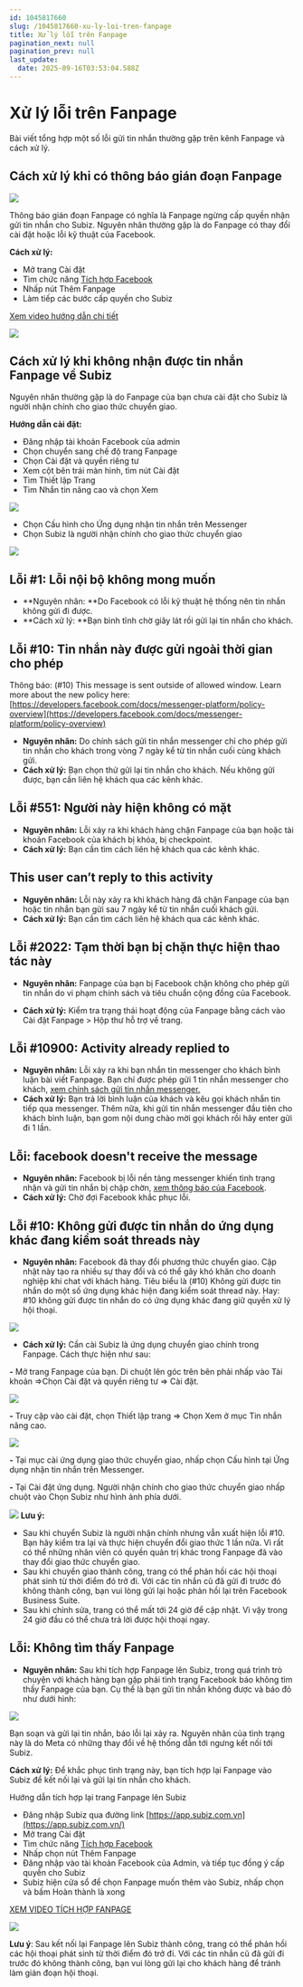 ```yaml
---
id: 1045817660
slug: /1045817660-xu-ly-loi-tren-fanpage
title: Xử lý lỗi trên Fanpage
pagination_next: null
pagination_prev: null
last_update:
  date: 2025-09-16T03:53:04.588Z
---
```


# Xử lý lỗi trên Fanpage 


Bài viết tổng hợp một số lỗi gửi tin nhắn thường gặp trên kênh Fanpage và cách xử lý. 
## Cách xử lý khi có thông báo gián đoạn Fanpage



![](https://vcdn.subiz-cdn.com/file/fisgyrazmgftubjjteav_acpxkgumifuoofoosble/unnamed.png)


Thông báo gián đoạn Fanpage có nghĩa là Fanpage ngừng cấp quyền nhận gửi tin nhắn cho Subiz. Nguyên nhân thường gặp là do Fanpage có thay đổi cài đặt hoặc lỗi kỹ thuật của Facebook.

**Cách xử lý:**

- Mở trang Cài đặt
- Tìm chức năng [Tích hợp Facebook](https://app.subiz.com.vn/settings/messenger)
- Nhấp nút Thêm Fanpage
- Làm tiếp các bước cấp quyền cho Subiz

[Xem video hướng dẫn chi tiết](https://www.youtube.com/watch?v=kkzDSpR26dM&t=3s)


![](https://vcdn.subiz-cdn.com/file/fisgyrazpiqoouxollbc_acpxkgumifuoofoosble/unnamed.png)

## Cách xử lý khi không nhận được tin nhắn Fanpage về Subiz


Nguyên nhân thường gặp là do Fanpage của bạn chưa cài đặt cho Subiz là người nhận chính cho giao thức chuyển giao.

**Hướng dẫn cài đặt:**

- Đăng nhập tài khoản Facebook của admin
- Chọn chuyển sang chế độ trang Fanpage
- Chọn Cài đặt và quyền riêng tư
- Xem cột bên trái màn hình, tìm nút Cài đặt
- Tìm Thiết lập Trang
- Tìm Nhắn tin nâng cao và chọn Xem


![](https://vcdn.subiz-cdn.com/file/fisgyrazsnzwblrqjulu_acpxkgumifuoofoosble/unnamed.png)


- Chọn Cấu hình cho Ứng dụng nhận tin nhắn trên Messenger
- Chọn Subiz là người nhận chính cho giao thức chuyển giao


![](https://vcdn.subiz-cdn.com/file/fisgyrazwaskhfarhkud_acpxkgumifuoofoosble/unnamed.png)

## Lỗi #1: Lỗi nội bộ không mong muốn


- **Nguyên nhân: **Do Facebook có lỗi kỹ thuật hệ thống nên tin nhắn không gửi đi được.
- **Cách xử lý: **Bạn bình tĩnh chờ giây lát rồi gửi lại tin nhắn cho khách.
## Lỗi #10: Tin nhắn này được gửi ngoài thời gian cho phép


Thông báo: (#10) This message is sent outside of allowed window. Learn more about the new policy here: [https://developers.facebook.com/docs/messenger-platform/policy-overview](https://developers.facebook.com/docs/messenger-platform/policy-overview)

- **Nguyên nhân:** Do chính sách gửi tin nhắn messenger chỉ cho phép gửi tin nhắn cho khách trong vòng 7 ngày kể từ tin nhắn cuối cùng khách gửi.
- **Cách xử lý:** Bạn chọn thử gửi lại tin nhắn cho khách. Nếu không gửi được, bạn cần liên hệ khách qua các kênh khác.
## Lỗi #551: Người này hiện không có mặt 


- **Nguyên nhân:** Lỗi xảy ra khi khách hàng chặn Fanpage của bạn hoặc tài khoản Facebook của khách bị khóa, bị checkpoint.
- **Cách xử lý:** Bạn cần tìm cách liên hệ khách qua các kênh khác.
## This user can’t reply to this activity 


- **Nguyên nhân:** Lỗi này xảy ra khi khách hàng đã chặn Fanpage của bạn hoặc tin nhắn bạn gửi sau 7 ngày kể từ tin nhắn cuối khách gửi.
- **Cách xử lý:** Bạn cần tìm cách liên hệ khách qua các kênh khác.
## Lỗi #2022: Tạm thời bạn bị chặn thực hiện thao tác này


- **Nguyên nhân:** Fanpage của bạn bị Facebook chặn không cho phép gửi tin nhắn do vi phạm chính sách và tiêu chuẩn cộng đồng của Facebook.



- **Cách xử lý:** Kiểm tra trạng thái hoạt động của Fanpage bằng cách vào Cài đặt Fanpage &gt; Hộp thư hỗ trợ về trang.
## Lỗi #10900: Activity already replied to


- **Nguyên nhân:** Lỗi xảy ra khi bạn nhắn tin messenger cho khách bình luận bài viết Fanpage. Bạn chỉ được phép gửi 1 tin nhắn messenger cho khách, [xem chính sách gửi tin nhắn messenger.](https://developers.facebook.com/docs/messenger-platform/policy/policy-overview/)
- **Cách xử lý:** Bạn trả lời bình luận của khách và kêu gọi khách nhắn tin tiếp qua messenger. Thêm nữa, khi gửi tin nhắn messenger đầu tiên cho khách bình luận, bạn gom nội dung chào mời gọi khách rồi hãy enter gửi đi 1 lần.
## Lỗi: facebook doesn't receive the message


- **Nguyên nhân:** Facebook bị lỗi nền tảng messenger khiến tình trạng nhận và gửi tin nhắn bị chập chờn, [xem thông báo của Facebook](https://metastatus.com/messenger).
- **Cách xử lý:** Chờ đợi Facebook khắc phục lỗi.
## Lỗi #10: Không gửi được tin nhắn do ứng dụng khác đang kiểm soát threads này


- **Nguyên nhân:** Facebook đã thay đổi phương thức chuyển giao. Cập nhật này tạo ra nhiều sự thay đổi và có thể gây khó khăn cho doanh nghiệp khi chat với khách hàng. Tiêu biểu là (#10) Không gửi được tin nhắn do một số ứng dụng khác hiện đang kiểm soát thread này. Hay: #10 không gửi được tin nhắn do có ứng dụng khác đang giữ quyền xử lý hội thoại.


![](https://vcdn.subiz-cdn.com/file/fisgyrazzvvbuwubomhw_acpxkgumifuoofoosble/unnamed.png)


- **Cách xử lý:** Cần cài Subiz là ứng dụng chuyển giao chính trong Fanpage. Cách thực hiện như sau:

**-** Mở trang Fanpage của bạn. Di chuột lên góc trên bên phải nhấp vào Tài khoản =&gt;Chọn Cài đặt và quyền riêng tư =&gt; Cài đặt.


![](https://vcdn.subiz-cdn.com/file/fisgyrbadanrfajfbtyc_acpxkgumifuoofoosble/unnamed.png)


**-** Truy cập vào cài đặt, chọn Thiết lập trang =&gt; Chọn Xem ở mục Tin nhắn nâng cao.


![](https://vcdn.subiz-cdn.com/file/fisgyrbaggpvhjifwqgt_acpxkgumifuoofoosble/unnamed.png)


**-** Tại mục cài ứng dụng giao thức chuyển giao, nhấp chọn Cấu hình tại Ứng dụng nhận tin nhắn trên Messenger.

**-** Tại Cài đặt ứng dụng. Người nhận chính cho giao thức chuyển giao nhấp chuột vào Chọn Subiz như hình ảnh phía dưới.


![](https://vcdn.subiz-cdn.com/file/fishhfnnnykdjyovkizb_acpxkgumifuoofoosble/image.png)
**Lưu ý:**

- Sau khi chuyển Subiz là người nhận chính nhưng vẫn xuất hiện lỗi #10. Bạn hãy kiểm tra lại và thực hiện chuyển đổi giao thức 1 lần nữa. Vì rất có thể những nhân viên có quyền quản trị khác trong Fanpage đã vào thay đổi giao thức chuyển giao.
- Sau khi chuyển giao thành công, trang có thể phản hồi các hội thoại phát sinh từ thời điểm đó trở đi. Với các tin nhắn cũ đã gửi đi trước đó không thành công, bạn vui lòng gửi lại hoặc phản hồi lại trên Facebook Business Suite.
- Sau khi chỉnh sửa, trang có thể mất tới 24 giờ để cập nhật. Vì vậy trong 24 giờ đầu có thể chưa trả lời được hội thoại ngay.
## Lỗi: Không tìm thấy Fanpage


- **Nguyên nhân:** Sau khi tích hợp Fanpage lên Subiz, trong quá trình trò chuyện với khách hàng bạn gặp phải tình trạng Facebook báo không tìm thấy Fanpage của bạn. Cụ thể là bạn gửi tin nhắn không được và báo đỏ như dưới hình:


![](https://vcdn.subiz-cdn.com/file/fisgyrbaonappukmcxlx_acpxkgumifuoofoosble/unnamed.png)


Bạn soạn và gửi lại tin nhắn, báo lỗi lại xảy ra. Nguyên nhân của tình trạng này là do Meta có những thay đổi về hệ thống dẫn tới ngưng kết nối tới Subiz. 

**Cách xử lý:** Để khắc phục tình trạng này, bạn tích hợp lại Fanpage vào Subiz để kết nối lại và gửi lại tin nhắn cho khách. 

Hướng dẫn tích hợp lại trang Fanpage lên Subiz

- Đăng nhập Subiz qua đường link [https://app.subiz.com.vn](https://app.subiz.com.vn/)
- Mở trang Cài đặt
- Tìm chức năng [Tích hợp Facebook](https://app.subiz.com.vn/settings/messenger)
- Nhấp chọn nút Thêm Fanpage
- Đăng nhập vào tài khoản Facebook của Admin, và tiếp tục đồng ý cấp quyền cho Subiz
- Subiz hiện cửa sổ để chọn Fanpage muốn thêm vào Subiz, nhấp chọn và bấm Hoàn thành là xong

[XEM VIDEO TÍCH HỢP FANPAGE](https://www.youtube.com/watch?v=XkAFJFvsUbA)


![](https://vcdn.subiz-cdn.com/file/fisgyrbasnyeycommqac_acpxkgumifuoofoosble/unnamed.png)


**Lưu ý**: Sau kết nối lại Fanpage lên Subiz thành công, trang có thể phản hồi các hội thoại phát sinh từ thời điểm đó trở đi. Với các tin nhắn cũ đã gửi đi trước đó không thành công, bạn vui lòng gửi lại cho khách hàng để tránh làm gián đoạn hội thoại.